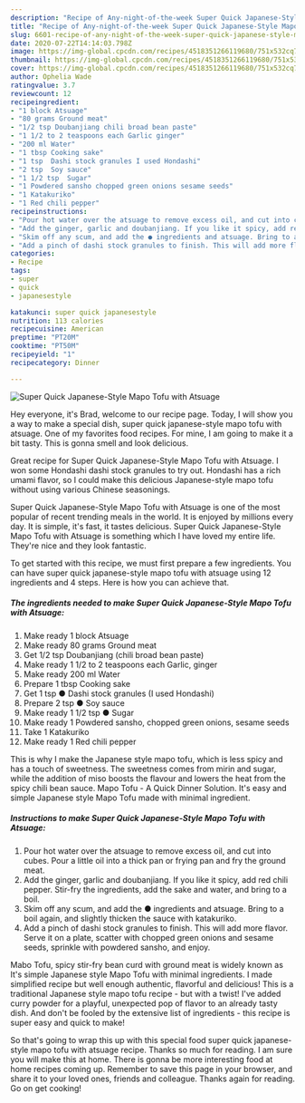```yaml
---
description: "Recipe of Any-night-of-the-week Super Quick Japanese-Style Mapo Tofu with Atsuage"
title: "Recipe of Any-night-of-the-week Super Quick Japanese-Style Mapo Tofu with Atsuage"
slug: 6601-recipe-of-any-night-of-the-week-super-quick-japanese-style-mapo-tofu-with-atsuage
date: 2020-07-22T14:14:03.798Z
image: https://img-global.cpcdn.com/recipes/4518351266119680/751x532cq70/super-quick-japanese-style-mapo-tofu-with-atsuage-recipe-main-photo.jpg
thumbnail: https://img-global.cpcdn.com/recipes/4518351266119680/751x532cq70/super-quick-japanese-style-mapo-tofu-with-atsuage-recipe-main-photo.jpg
cover: https://img-global.cpcdn.com/recipes/4518351266119680/751x532cq70/super-quick-japanese-style-mapo-tofu-with-atsuage-recipe-main-photo.jpg
author: Ophelia Wade
ratingvalue: 3.7
reviewcount: 12
recipeingredient:
- "1 block Atsuage"
- "80 grams Ground meat"
- "1/2 tsp Doubanjiang chili broad bean paste"
- "1 1/2 to 2 teaspoons each Garlic ginger"
- "200 ml Water"
- "1 tbsp Cooking sake"
- "1 tsp  Dashi stock granules I used Hondashi"
- "2 tsp  Soy sauce"
- "1 1/2 tsp  Sugar"
- "1 Powdered sansho chopped green onions sesame seeds"
- "1 Katakuriko"
- "1 Red chili pepper"
recipeinstructions:
- "Pour hot water over the atsuage to remove excess oil, and cut into cubes. Pour a little oil into a thick pan or frying pan and fry the ground meat."
- "Add the ginger, garlic and doubanjiang. If you like it spicy, add red chili pepper. Stir-fry the ingredients, add the sake and water, and bring to a boil."
- "Skim off any scum, and add the ● ingredients and atsuage. Bring to a boil again, and slightly thicken the sauce with katakuriko."
- "Add a pinch of dashi stock granules to finish. This will add more flavor. Serve it on a plate, scatter with chopped green onions and sesame seeds, sprinkle with powdered sansho, and enjoy."
categories:
- Recipe
tags:
- super
- quick
- japanesestyle

katakunci: super quick japanesestyle 
nutrition: 113 calories
recipecuisine: American
preptime: "PT20M"
cooktime: "PT50M"
recipeyield: "1"
recipecategory: Dinner

---
```



![Super Quick Japanese-Style Mapo Tofu with Atsuage](https://img-global.cpcdn.com/recipes/4518351266119680/751x532cq70/super-quick-japanese-style-mapo-tofu-with-atsuage-recipe-main-photo.jpg)

Hey everyone, it's Brad, welcome to our recipe page. Today, I will show you a way to make a special dish, super quick japanese-style mapo tofu with atsuage. One of my favorites food recipes. For mine, I am going to make it a bit tasty. This is gonna smell and look delicious.

Great recipe for Super Quick Japanese-Style Mapo Tofu with Atsuage. I won some Hondashi dashi stock granules to try out. Hondashi has a rich umami flavor, so I could make this delicious Japanese-style mapo tofu without using various Chinese seasonings.

Super Quick Japanese-Style Mapo Tofu with Atsuage is one of the most popular of recent trending meals in the world. It is enjoyed by millions every day. It is simple, it's fast, it tastes delicious. Super Quick Japanese-Style Mapo Tofu with Atsuage is something which I have loved my entire life. They're nice and they look fantastic.


To get started with this recipe, we must first prepare a few ingredients. You can have super quick japanese-style mapo tofu with atsuage using 12 ingredients and 4 steps. Here is how you can achieve that.

<!--inarticleads1-->

##### The ingredients needed to make Super Quick Japanese-Style Mapo Tofu with Atsuage:

1. Make ready 1 block Atsuage
1. Make ready 80 grams Ground meat
1. Get 1/2 tsp Doubanjiang (chili broad bean paste)
1. Make ready 1 1/2 to 2 teaspoons each Garlic, ginger
1. Make ready 200 ml Water
1. Prepare 1 tbsp Cooking sake
1. Get 1 tsp ● Dashi stock granules (I used Hondashi)
1. Prepare 2 tsp ● Soy sauce
1. Make ready 1 1/2 tsp ● Sugar
1. Make ready 1 Powdered sansho, chopped green onions, sesame seeds
1. Take 1 Katakuriko
1. Make ready 1 Red chili pepper


This is why I make the Japanese style mapo tofu, which is less spicy and has a touch of sweetness. The sweetness comes from mirin and sugar, while the addition of miso boosts the flavour and lowers the heat from the spicy chili bean sauce. Mapo Tofu - A Quick Dinner Solution. It&#39;s easy and simple Japanese style Mapo Tofu made with minimal ingredient. 

<!--inarticleads2-->

##### Instructions to make Super Quick Japanese-Style Mapo Tofu with Atsuage:

1. Pour hot water over the atsuage to remove excess oil, and cut into cubes. Pour a little oil into a thick pan or frying pan and fry the ground meat.
1. Add the ginger, garlic and doubanjiang. If you like it spicy, add red chili pepper. Stir-fry the ingredients, add the sake and water, and bring to a boil.
1. Skim off any scum, and add the ● ingredients and atsuage. Bring to a boil again, and slightly thicken the sauce with katakuriko.
1. Add a pinch of dashi stock granules to finish. This will add more flavor. Serve it on a plate, scatter with chopped green onions and sesame seeds, sprinkle with powdered sansho, and enjoy.


Mabo Tofu, spicy stir-fry bean curd with ground meat is widely known as It&#39;s simple Japanese style Mapo Tofu with minimal ingredients. I made simplified recipe but well enough authentic, flavorful and delicious! This is a traditional Japanese style mapo tofu recipe - but with a twist! I&#39;ve added curry powder for a playful, unexpected pop of flavor to an already tasty dish. And don&#39;t be fooled by the extensive list of ingredients - this recipe is super easy and quick to make! 

So that's going to wrap this up with this special food super quick japanese-style mapo tofu with atsuage recipe. Thanks so much for reading. I am sure you will make this at home. There is gonna be more interesting food at home recipes coming up. Remember to save this page in your browser, and share it to your loved ones, friends and colleague. Thanks again for reading. Go on get cooking!
